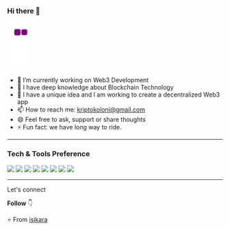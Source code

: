 ### Hi there 👋

![snake gif](https://github.com/isikara/isikara/blob/output/github-contribution-grid-snake.gif)

- 🔭 I’m currently working on Web3 Development
- 🤔 I have deep knowledge about Blockchain Technology 
- 💬 I have a unique idea and I am working to create a decentralized Web3 app
- 📫 How to reach me: kriptokoloni@gmail.com
- 😄 Feel free to ask, support or share thoughts
- ⚡ Fun fact: we have long way to ride.

---

### Tech & Tools Preference

<img style = "display: inline" src = "https://img.shields.io/badge/HTML5-E34F26?style=for-the-badge&logo=html5&logoColor=white"> 
<img style = "display: inline"  src = "https://img.shields.io/badge/CSS3-1572B6?style=for-the-badge&logo=css3&logoColor=white"> 
<img style = "display: inline"  src="https://img.shields.io/badge/Bootstrap-563D7C?style=for-the-badge&logo=bootstrap&logoColor=white"> 
<img style = "display: inline"  src="https://img.shields.io/badge/JavaScript-323330?style=for-the-badge&logo=javascript&logoColor=F7DF1E">
<img style = "display: inline"  src="https://img.shields.io/badge/Solidity-e6e6e6?style=for-the-badge&logo=solidity&logoColor=black">
<img style = "display: inline"  src="https://img.shields.io/badge/GIT-E44C30?style=for-the-badge&logo=git&logoColor=white">
<img style = "display: inline"  src="https://img.shields.io/badge/GitHub-100000?style=for-the-badge&logo=github&logoColor=white">
<img style = "display: inline"  src="https://img.shields.io/badge/VSCode-0078D4?style=for-the-badge&logo=visual%20studio%20code&logoColor=white">

---

Let's connect

**Follow** 👇

:star: From [isikara](https://github.com/isikara)

[linkedin]: https://www.linkedin.com/in/ali-isikara/
[medium]: https://medium.com/@isikaraali
